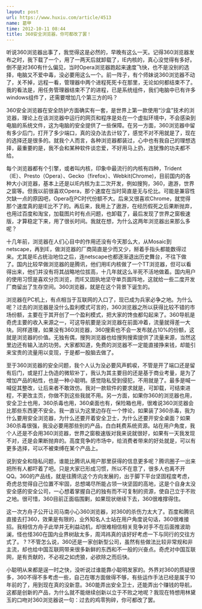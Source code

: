 ```yaml
---
layout: post
url: https://www.huxiu.com/article/4513
name: 葛甲
time: 2012-10-11 08:44
title: 360安全浏览器，你可都改了罢！
---
```

听说360浏览器出事了，我觉得这是必然的，早晚有这么一天。记得360浏览器发布之时，我下载了一个，用了一两天后就卸载了，IE内核的，真心没觉得有多好。倒不是对360有什么偏见，当时Opera浏览器跑起来速度飞快，也不是没别的选择，电脑又不爱中毒，没必要用这么一个。前一阵子，有个师妹说360浏览器不动了，关不掉，远程一看，管理器中两个进程死死卡在那里，无论如何都结束不了。我的看法是，用任务管理器结束不了的进程，已是系统组件，我们电脑中已有许多windows组件了，还需要增加几个第三方的吗？

360安全浏览器在安全防护方面确实有一套，是世界上第一款使用“沙盒”技术的浏览器，理论上在该浏览器中运行的网页和程序是处在一个虚拟环境中，不会感染到电脑的系统文件，这为电脑的安全提供了一些保障。在另一方面，360浏览器中留有多少后门，打开了多少端口，真的没办法去计较了，感觉不对不用就是了，现在的选择还是很多的。就我个人而言，各种浏览器都装过，心中也有我自己的理想选择，最重要的是，我不会和某种软件谈恋爱，不好用马上扔，连犹豫的功夫都不给。

每个浏览器都有个引擎，或者叫内核，印象中最流行的内核有四种，Trident（IE）、Presto（Opera）、Gecko（firefox）、Webkit(Chrome)，目前国内的各种大小浏览器，基本上还是以IE内核为主二次开发，例如搜狗，360，遨游，世界之窗等。但我以前很喜欢Opera，那个速度在当时简直是无与伦比。可能是兼容性欠缺一点的原因吧，Opera在PC时代份额不大。后来又很喜欢Chrome，就觉得那个速度真的是IE比不了的。再后来，我用上了遨游，在经历假死之后果断抛弃，也用过百度和淘宝，加载图片时有点问题，也卸载了，最后发现了世界之窗极速版，才算稳定下来，用了很长时间。我就在想，为什么这两年浏览器出来那么多呢？

十几年前，浏览器在人们心目中的作用还没有今天那么大，从Mosaic到netscape，再到IE，做浏览器的厂商简直是少而又少，掰着手指头都能数得过来。尤其是IE占统治地位之后，连netscape也都逐渐退出历史舞台，不往下做了。国内比较早做浏览器的是腾讯，他们用IE内核做了一个TT浏览器，但可以看得出来，他们并没有将其战略地位拔高，十几年就这么半死不活地做着。国内用户的使用习惯是喜欢分页浏览，而IE又固执地坚守单页面阵地，这就给一些二度开发厂商留出了生存空间。360浏览器，就是在这个背景下诞生的。

浏览器在PC机上，有点相当于互联网的入口了，现已成为兵家必争之地。为什么呢？过去的浏览器是没什么盈利模式可言的，360浏览器之所以获得比较不错的市场份额，主要在于其开创了一个盈利模式，把大家的馋虫都勾起来了。360导航是奇虎主要的收入来源之一，可这导航要是没浏览器在前面冲着，流量就得差一大块。同样道理，如果没有360浏览器，360搜索也不会一发布就占10%的份额，这就是浏览器的价值。无独有偶，搜狗浏览器也给搜狗搜索提供了流量来源，当然这里边还有输入法的功劳。大家都知道，免费的浏览器不一定能直接挣来钱，却能引来宝贵的流量用以变现，于是都一股脑去做了。

至于360浏览器的安全问题，我个人认为没必要风声鹤唳，不管是开了端口还是留有后门，或是打上伪造的微软补丁，我认为其主要目的还是基于商业考量，是为了增加产品的粘性，也是一种小聪明。感觉隐私受到侵犯，不用就是了。最多是喊一喊促其整改，让后来者不敢效仿。我对一款软件的要求就是，可卸载，可结束进程，不更改主页，你做不到这些我就不用。另一方面，如果你360的浏览器也用，安全卫士也用，360杀毒也用，360桌面也有，保险箱也用，很难说360浏览器会比那些东西更不安全。我一直认为这里边存在一个悖论，如果装了360杀毒，我为什么要用安全浏览器，为什么还要开着安全卫士，为什么还要开安全桌面？如果360杀毒很强，我没必要用那些别的产品，白白耗费系统资源。站在用户角度，我个人还是不会用360浏览器，世界之窗极速版对我来说就很好，如果有一天我发现不对，还是会果断抛弃的。高度竞争的市场中，给消费者带来的好处就是，可以有更多选择，可以不被束缚在某个产品上。

说到安全和隐私问题，谁能比腾讯从用户那里获得的信息更多呢？腾讯圈子一出来把所有人都吓着了吧。只是大家已形成习惯，所以不在意了，很多人也离不开QQ。360的产品线，就是往腾讯这个方向发展的，出于脚下平台坚固程度考虑，奇虎总觉得自己位置不牢固，总想竭尽所能占领一块坚固的高地，这是个自身太没安全感的安全公司，一心想着掌握自己的独有而不可复制的资源，使自己立于不败之地。很可惜，360目前正面临围剿，如果现状继续下去，360很难撑得住。

这一次方舟子公开让司马南小心360浏览器，对360的杀伤力太大了。百度和腾讯直接去打360，效果是有限的，业外知名人士站在用户角度说句话，360很难接招。我相信方舟子此举并无利益动机，却很难相信相关竞争对手不在后面推波助澜，怪也怪360在国内业界树敌太多，周鸿祎真的该好好考虑一下与同行的交往方式了。 ? ?不管怎么说，360还是一家创新型公司，虽然有些做法比较非常规和非主流，却也给中国互联网带来很多新鲜的东西和不一般的兴奋点。奇虎对中国互联网，是有贡献的，不必视之如虎狼，必欲除之而后快。

小聪明从来都是逞一时之快，没听说过谁能靠小聪明发家的。外界对360的质疑很多，360不得不多考虑一些，自己在哪方面做得不够，有些运作手法已经是属于10年前的了，用到现在真的没新意。360能弄出安全卫士，还能弄出个赚钱的导航，这都是创新的产品，为什么就不能继续创新以立于不败之地呢？我现在特想用林黛玉的口吻对360浏览器说一句：过去的鸡零狗碎，你可都改了罢。

